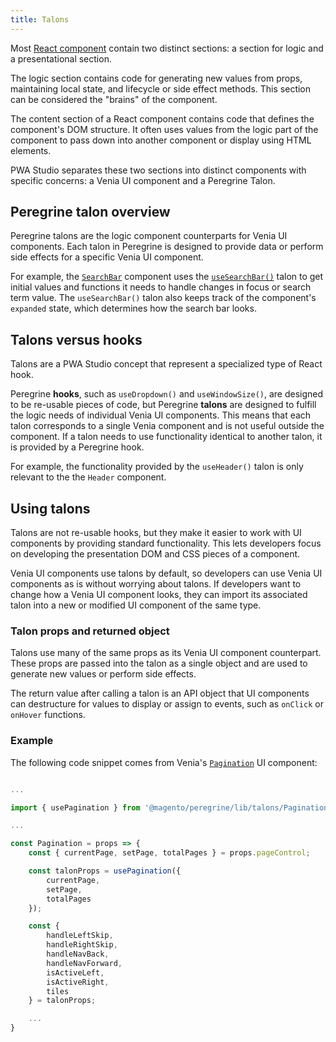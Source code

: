 ```yaml
---
title: Talons
---
```


<!-- TODO: Publish this topic under src/peregrine -->

Most [React component][] contain two distinct sections: a section for logic and a presentational section.

The logic section contains code for generating new values from props, maintaining local state, and lifecycle or side effect methods.
This section can be considered the "brains" of the component.

The content section of a React component contains code that defines the component's DOM structure.
It often uses values from the logic part of the component to pass down into another component or display using HTML elements.

PWA Studio separates these two sections into distinct components with specific concerns: a Venia UI component and a Peregrine Talon.

## Peregrine talon overview

Peregrine talons are the logic component counterparts for Venia UI components.
Each talon in Peregrine is designed to provide data or perform side effects for a specific Venia UI component.

For example, the [`SearchBar`][] component uses the [`useSearchBar()`][] talon to get initial values and functions it needs to handle changes in focus or search term value.
The `useSearchBar()` talon also keeps track of the component's `expanded` state, which determines how the search bar looks.

## Talons versus hooks

Talons are a PWA Studio concept that represent a specialized type of React hook.

Peregrine **hooks**, such as `useDropdown()` and `useWindowSize()`, are designed to be re-usable pieces of code, but
Peregrine **talons** are designed to fulfill the logic needs of individual Venia UI components.
This means that each talon corresponds to a single Venia component and is not useful outside the component.
If a talon needs to use functionality identical to another talon, it is provided by a Peregrine hook.

For example, the functionality provided by the `useHeader()` talon is only relevant to the the `Header` component.

## Using talons

Talons are not re-usable hooks, but they make it easier to work with UI components by providing standard functionality.
This lets developers focus on developing the presentation DOM and CSS pieces of a component.

Venia UI components use talons by default, so developers can use Venia UI components as is without worrying about talons.
If developers want to change how a Venia UI component looks, they can import its associated talon into a new or modified UI component of the same type.

### Talon props and returned object

Talons use many of the same props as its Venia UI component counterpart.
These props are passed into the talon as a single object and are used to generate new values or perform side effects.

The return value after calling a talon is an API object that UI components can destructure for values to display or assign to events, such as `onClick` or `onHover` functions.

### Example

The following code snippet comes from Venia's [`Pagination`][] UI component:

``` jsx

...

import { usePagination } from '@magento/peregrine/lib/talons/Pagination/usePagination';

...

const Pagination = props => {
    const { currentPage, setPage, totalPages } = props.pageControl;

    const talonProps = usePagination({
        currentPage,
        setPage,
        totalPages
    });

    const {
        handleLeftSkip,
        handleRightSkip,
        handleNavBack,
        handleNavForward,
        isActiveLeft,
        isActiveRight,
        tiles
    } = talonProps;

    ...
}
```

[react component]: https://reactjs.org/docs/components-and-props.html
[`usesearchbar()`]: https://github.com/magento/pwa-studio/blob/develop/packages/peregrine/lib/talons/SearchBar/useSearchBar.js
[`searchbar`]: https://github.com/magento/pwa-studio/blob/develop/packages/venia-ui/lib/components/SearchBar/searchBar.js
[`pagination`]: https://github.com/magento/pwa-studio/blob/develop/packages/venia-ui/lib/components/Pagination/pagination.js
